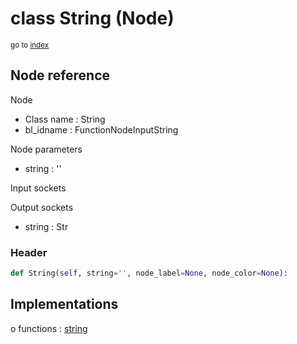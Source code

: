 # class String (Node)

<sub>go to [index](/docs/index.md)</sub>

## Node reference

Node
 - Class name : String
 - bl_idname : FunctionNodeInputString

Node parameters
 - string : ''

Input sockets

Output sockets
 - string : Str

### Header

``` python
def String(self, string='', node_label=None, node_color=None):
```

## Implementations

o functions : [string](/docs/GeoNodes_classes/string.md)

